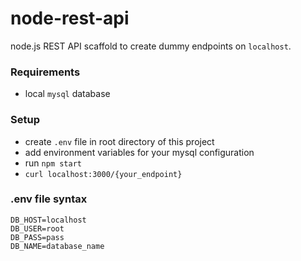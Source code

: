 # node-rest-api
node.js REST API scaffold to create dummy endpoints on `localhost`.

### Requirements
- local `mysql` database

### Setup
- create `.env` file in root directory of this project
- add environment variables for your mysql configuration
- run `npm start`
- `curl localhost:3000/{your_endpoint}`

### .env file syntax
```
DB_HOST=localhost
DB_USER=root
DB_PASS=pass
DB_NAME=database_name
```
